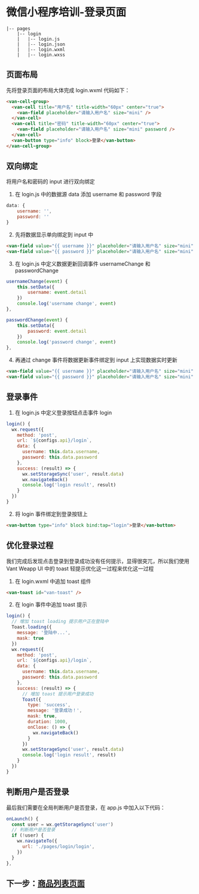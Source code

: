 # 微信小程序培训-登录页面

```
|-- pages
    |-- login
    |   |-- login.js
    |   |-- login.json
    |   |-- login.wxml
    |   |-- login.wxss
```

## 页面布局
先将登录页面的布局大体完成 login.wxml 代码如下：
```html
<van-cell-group>
  <van-cell title="用户名" title-width="60px" center="true">
    <van-field placeholder="请输入用户名" size="mini" />
  </van-cell>
  <van-cell title="密码" title-width="60px" center="true">
    <van-field placeholder="请输入用户名" size="mini" password />
  </van-cell>
  <van-button type="info" block>登录</van-button>
</van-cell-group>
```

## 双向绑定
将用户名和密码的 input 进行双向绑定
1. 在 login.js 中的数据源 data 添加 username 和 password 字段
```js
data: {
    username: '',
    password: ''
}
```
2. 先将数据显示单向绑定到 input 中
```html
<van-field value="{{ username }}" placeholder="请输入用户名" size="mini" />
<van-field value="{{ password }}" placeholder="请输入用户名" size="mini" password />
```
3. 在 login.js 中定义数据更新回调事件 usernameChange 和 passwordChange
```js
usernameChange(event) {
    this.setData({
        username: event.detail
    })
    console.log('username change', event)
},

passwordChange(event) {
    this.setData({
        password: event.detail
    })
    console.log('password change', event)
},
```
4. 再通过 change 事件将数据更新事件绑定到 input 上实现数据实时更新
```html
<van-field value="{{ username }}" placeholder="请输入用户名" size="mini" bind:change="usernameChange" />
<van-field value="{{ password }}" placeholder="请输入用户名" size="mini" password bind:change="passwordChange" />
```

## 登录事件
1. 在 login.js 中定义登录按钮点击事件 login
```js
login() {
  wx.request({
    method: 'post',
    url: `${configs.api}/login`,
    data: {
      username: this.data.username,
      password: this.data.password
    },
    success: (result) => {
      wx.setStorageSync('user', result.data)
      wx.navigateBack()
      console.log('login result', result)
    }
  })
}
```
2. 将 login 事件绑定到登录按钮上
```html
<van-button type="info" block bind:tap="login">登录</van-button>
```

## 优化登录过程
我们完成后发现点击登录到登录成功没有任何提示，显得很突兀，所以我们使用 Vant Weapp UI 中的 toast 轻提示优化这一过程来优化这一过程

1. 在 login.wxml 中追加 toast 组件
```html
<van-toast id="van-toast" />
```
2. 在 login 事件中追加 toast 提示
```js
login() {
  // 增加 toast loading 提示用户正在登陆中
  Toast.loading({
    message: '登陆中...',
    mask: true
  })
  wx.request({
    method: 'post',
    url: `${configs.api}/login`,
    data: {
      username: this.data.username,
      password: this.data.password
    },
    success: (result) => {
      // 增加 toast 提示用户登录成功
      Toast({
        type: 'success',
        message: '登录成功！',
        mask: true,
        duration: 1000,
        onClose: () => {
          wx.navigateBack()
        }
      })
      wx.setStorageSync('user', result.data)
      console.log('login result', result)
    }
  })
}
```

## 判断用户是否登录
最后我们需要在全局判断用户是否登录，在 app.js 中加入以下代码：
```js
onLaunch() {
  const user = wx.getStorageSync('user')
  // 判断用户是否登录
  if (!user) {
    wx.navigateTo({
      url: './pages/login/login',
    })
  }
},
```

## 下一步：[商品列表页面](./3.products-page.md "商品列表页面")